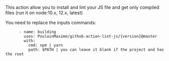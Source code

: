 This action allow you to install and lint your JS file and get only compiled files (run it on node:10.x, 12.x, latest)

You need to replace the inputs commands:

```
      - name: building
        uses: PoulainMaxime/github-action-lint-js/{version}@master
        with:
          cmd: npm | yarn
          path: $PATH | you can leave it blank if the project and has the root
```
